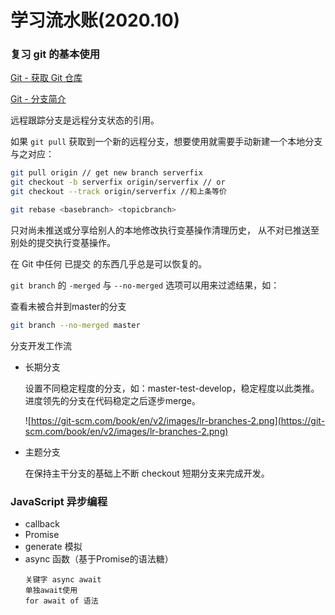 # 学习流水账(2020.10)

### 复习 git 的基本使用

[Git - 获取 Git 仓库](https://git-scm.com/book/zh/v2/Git-%E5%9F%BA%E7%A1%80-%E8%8E%B7%E5%8F%96-Git-%E4%BB%93%E5%BA%93)

[Git - 分支简介](https://git-scm.com/book/zh/v2/Git-%E5%88%86%E6%94%AF-%E5%88%86%E6%94%AF%E7%AE%80%E4%BB%8B)

远程跟踪分支是远程分支状态的引用。

如果 `git pull` 获取到一个新的远程分支，想要使用就需要手动新建一个本地分支与之对应：

```bash
git pull origin // get new branch serverfix
git checkout -b serverfix origin/serverfix // or
git checkout --track origin/serverfix //和上条等价
```

```bash
git rebase <basebranch> <topicbranch>
```

只对尚未推送或分享给别人的本地修改执行变基操作清理历史， 从不对已推送至别处的提交执行变基操作。

在 Git 中任何 已提交 的东西几乎总是可以恢复的。

`git branch` 的 `-merged` 与 `--no-merged` 选项可以用来过滤结果，如：

查看未被合并到master的分支

```bash
git branch --no-merged master
```

分支开发工作流

- 长期分支

    设置不同稳定程度的分支，如：master-test-develop，稳定程度以此类推。进度领先的分支在代码稳定之后逐步merge。

    ![https://git-scm.com/book/en/v2/images/lr-branches-2.png](https://git-scm.com/book/en/v2/images/lr-branches-2.png)

- 主题分支

    在保持主干分支的基础上不断 checkout 短期分支来完成开发。

### JavaScript 异步编程
- callback
- Promise
- generate 模拟
- async 函数（基于Promise的语法糖）
    ```
    关键字 async await 
    单独await使用
    for await of 语法
    ```